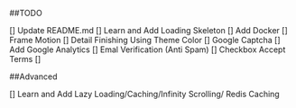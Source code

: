 ##TODO

[] Update README.md
[] Learn and Add Loading Skeleton
[] Add Docker
[] Frame Motion
[] Detail Finishing Using Theme Color
[] Google Captcha
[] Add Google Analytics
[] Emal Verification (Anti Spam)
[] Checkbox Accept Terms
[]

##Advanced

[] Learn and Add Lazy Loading/Caching/Infinity Scrolling/ Redis Caching
